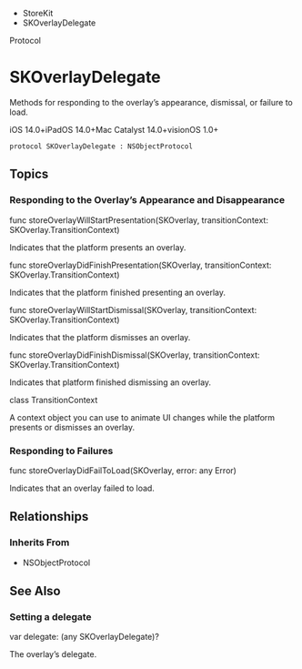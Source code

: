 

- StoreKit
-  SKOverlayDelegate 

Protocol

# SKOverlayDelegate

Methods for responding to the overlay’s appearance, dismissal, or failure to load.

iOS 14.0+iPadOS 14.0+Mac Catalyst 14.0+visionOS 1.0+

``` source
protocol SKOverlayDelegate : NSObjectProtocol
```

## Topics

### Responding to the Overlay’s Appearance and Disappearance

func storeOverlayWillStartPresentation(SKOverlay, transitionContext: SKOverlay.TransitionContext)

Indicates that the platform presents an overlay.

func storeOverlayDidFinishPresentation(SKOverlay, transitionContext: SKOverlay.TransitionContext)

Indicates that the platform finished presenting an overlay.

func storeOverlayWillStartDismissal(SKOverlay, transitionContext: SKOverlay.TransitionContext)

Indicates that the platform dismisses an overlay.

func storeOverlayDidFinishDismissal(SKOverlay, transitionContext: SKOverlay.TransitionContext)

Indicates that platform finished dismissing an overlay.

class TransitionContext

A context object you can use to animate UI changes while the platform presents or dismisses an overlay.

### Responding to Failures

func storeOverlayDidFailToLoad(SKOverlay, error: any Error)

Indicates that an overlay failed to load.

## Relationships

### Inherits From

- NSObjectProtocol

## See Also

### Setting a delegate

var delegate: (any SKOverlayDelegate)?

The overlay’s delegate.

